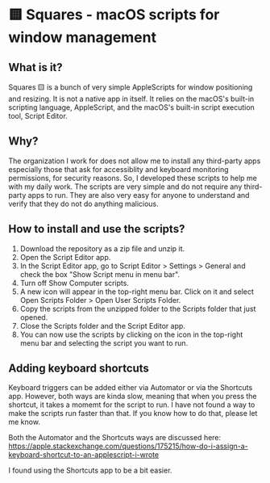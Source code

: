 # 🟨 Squares - macOS scripts for window management

## What is it?

Squares 🟨 is a bunch of very simple AppleScripts for window positioning and resizing.
It is not a native app in itself. It relies on the macOS's built-in scripting language,
AppleScript, and the macOS's built-in script execution tool, Script Editor.

## Why?

The organization I work for does not allow me to install any third-party apps especially
those that ask for accessiblity and keyboard monitoring permissions, for security
reasons. So, I developed these scripts to help me with my daily work. The scripts are
very simple and do not require any third-party apps to run. They are also very easy for
anyone to understand and verify that they do not do anything malicious.

## How to install and use the scripts?

1. Download the repository as a zip file and unzip it.
2. Open the Script Editor app.
3. In the Script Editor app, go to Script Editor > Settings > General and check the box
   "Show Script menu in menu bar".
4. Turn off Show Computer scripts.
5. A new icon will appear in the top-right menu bar. Click on it and select Open Scripts
   Folder > Open User Scripts Folder.
6. Copy the scripts from the unzipped folder to the Scripts folder that just opened.
7. Close the Scripts folder and the Script Editor app.
8. You can now use the scripts by clicking on the icon in the top-right menu bar and
   selecting the script you want to run.

## Adding keyboard shortcuts

Keyboard triggers can be added either via Automator or via the Shortcuts app. However,
both ways are kinda slow, meaning that when you press the shortcut, it takes a momemt
for the script to run. I have not found a way to make the scripts run faster than that.
If you know how to do that, please let me know.

Both the Automator and the Shortcuts ways are discussed here:
https://apple.stackexchange.com/questions/175215/how-do-i-assign-a-keyboard-shortcut-to-an-applescript-i-wrote

I found using the Shortcuts app to be a bit easier.
